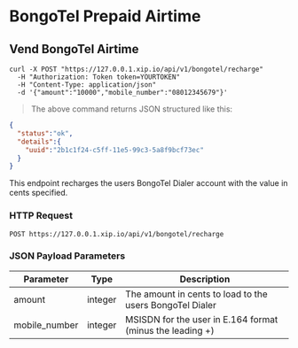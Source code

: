 # BongoTel Prepaid Airtime

## Vend BongoTel Airtime

```shell
curl -X POST "https://127.0.0.1.xip.io/api/v1/bongotel/recharge"
  -H "Authorization: Token token=YOURTOKEN"
  -H "Content-Type: application/json"
  -d '{"amount":"10000","mobile_number":"08012345679"}'
```

> The above command returns JSON structured like this:

```json
{
  "status":"ok",
  "details":{
    "uuid":"2b1c1f24-c5ff-11e5-99c3-5a8f9bcf73ec"
  }
}
```

This endpoint recharges the users BongoTel Dialer account with the value in cents specified.

### HTTP Request

`POST https://127.0.0.1.xip.io/api/v1/bongotel/recharge`

### JSON Payload Parameters

Parameter | Type | Description
--------- | ---- | -----------
amount | integer | The amount in cents to load to the users BongoTel Dialer
mobile_number | integer | MSISDN for the user in E.164 format (minus the leading +)
